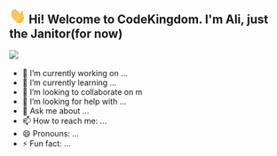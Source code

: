 ## <img src="https://raw.githubusercontent.com/ABSphreak/ABSphreak/master/gifs/Hi.gif" width="30px" /> Hi! Welcome to CodeKingdom. I'm Ali, just the Janitor(for now)

<!--
-->
![](https://thumbs.gfycat.com/AmbitiousElaborateDromedary-max-1mb.gif)


- 🔭 I’m currently working on ...
- 🌱 I’m currently learning ...
- 👯 I’m looking to collaborate on m
- 🤔 I’m looking for help with ...
- 💬 Ask me about ...
- 📫 How to reach me: ...
- 😄 Pronouns: ...
- ⚡ Fun fact: ...


